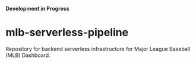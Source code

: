 **Development in Progress**
# mlb-serverless-pipeline
Repository for backend serverless infrastructure for Major League Baseball (MLB) Dashboard.
